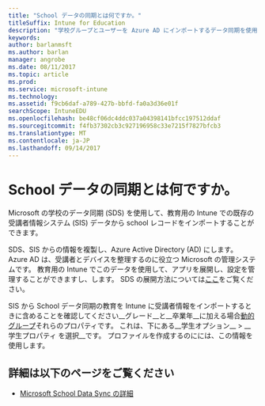 ```yaml
---
title: "School データの同期とは何ですか。"
titleSuffix: Intune for Education
description: "学校グループとユーザーを Azure AD にインポートするデータ同期を使用して School です。"
keywords: 
author: barlanmsft
ms.author: barlan
manager: angrobe
ms.date: 08/11/2017
ms.topic: article
ms.prod: 
ms.service: microsoft-intune
ms.technology: 
ms.assetid: f9cb6daf-a789-427b-bbfd-fa0a3d36e01f
searchScope: IntuneEDU
ms.openlocfilehash: be48cf06dc4ddc037a04398141bfcc197512ddaf
ms.sourcegitcommit: f4fb37302cb3c927196958c33e7215f7827bfcb3
ms.translationtype: MT
ms.contentlocale: ja-JP
ms.lasthandoff: 09/14/2017
---
```

# <a name="what-is-school-data-sync"></a>School データの同期とは何ですか。

Microsoft の学校のデータ同期 (SDS) を使用して、教育用の Intune での既存の受講者情報システム (SIS) データから school レコードをインポートすることができます。

SDS、SIS からの情報を複製し、Azure Active Directory (AD) にします。 Azure AD は、受講者とデバイスを整理するのに役立つ Microsoft の管理システムです。 教育用の Intune でこのデータを使用して、アプリを展開し、設定を管理することができますし、します。 SDS の展開方法については[ここ](https://support.office.com/article/Overview-of-School-Data-Sync-and-Classroom-f3d1147b-4ade-4905-8518-508e729f2e91)をご覧ください。

SIS から School データ同期の教育を Intune に受講者情報をインポートするときに含めることを確認してください__グレード__と__卒業年__に加える場合[動的グループ](what-are-groups.md#managing-groups-and-subgroups)それらのプロパティです。 これは、下にある__学生オプション__ > __学生プロパティ を選択__です。 プロファイルを作成するのにには、この情報を使用します。  

## <a name="find-out-more"></a>詳細は以下のページをご覧ください

- [Microsoft School Data Sync の詳細](https://sds.microsoft.com)
